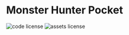 # Monster Hunter Pocket

![code license](https://img.shields.io/badge/code-MIT%20License-blue.svg)
![assets license](https://img.shields.io/badge/assets-CC%20BY--NC--SA-blue.svg)
